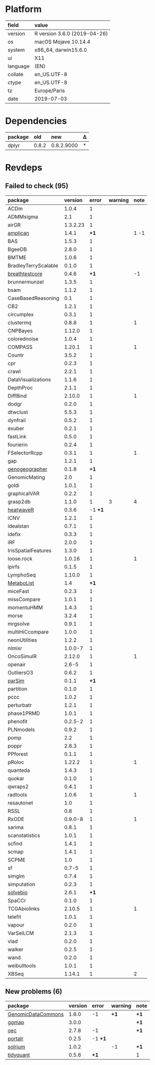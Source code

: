 # Platform

|field    |value                        |
|:--------|:----------------------------|
|version  |R version 3.6.0 (2019-04-26) |
|os       |macOS Mojave 10.14.4         |
|system   |x86_64, darwin15.6.0         |
|ui       |X11                          |
|language |(EN)                         |
|collate  |en_US.UTF-8                  |
|ctype    |en_US.UTF-8                  |
|tz       |Europe/Paris                 |
|date     |2019-07-03                   |

# Dependencies

|package |old   |new        |Δ  |
|:-------|:-----|:----------|:--|
|dplyr   |0.8.2 |0.8.2.9000 |*  |

# Revdeps

## Failed to check (95)

|package                                      |version  |error     |warning |note |
|:--------------------------------------------|:--------|:---------|:-------|:----|
|ACDm                                         |1.0.4    |1         |        |     |
|ADMMsigma                                    |2.1      |1         |        |     |
|airGR                                        |1.3.2.23 |1         |        |     |
|[amplican](failures.md#amplican)             |1.4.1    |__+1__    |        |1 -1 |
|BAS                                          |1.5.3    |1         |        |     |
|BgeeDB                                       |2.8.0    |1         |        |     |
|BMTME                                        |1.0.6    |1         |        |     |
|BradleyTerryScalable                         |0.1.0    |1         |        |     |
|[breathtestcore](failures.md#breathtestcore) |0.4.6    |__+1__    |        |-1   |
|brunnermunzel                                |1.3.5    |1         |        |     |
|bsam                                         |1.1.2    |1         |        |     |
|CaseBasedReasoning                           |0.1      |1         |        |     |
|CB2                                          |1.2.1    |1         |        |     |
|circumplex                                   |0.3.1    |1         |        |     |
|clustermq                                    |0.8.8    |1         |        |1    |
|CNPBayes                                     |1.12.0   |1         |        |     |
|colorednoise                                 |1.0.4    |1         |        |     |
|COMPASS                                      |1.20.1   |1         |        |1    |
|Countr                                       |3.5.2    |1         |        |     |
|cpr                                          |0.2.3    |1         |        |     |
|crawl                                        |2.2.1    |1         |        |     |
|DataVisualizations                           |1.1.6    |1         |        |     |
|DepthProc                                    |2.1.1    |1         |        |     |
|DiffBind                                     |2.10.0   |1         |        |1    |
|dodgr                                        |0.2.0    |1         |        |     |
|dtwclust                                     |5.5.3    |1         |        |     |
|dynfrail                                     |0.5.2    |1         |        |     |
|exuber                                       |0.2.1    |1         |        |     |
|fastLink                                     |0.5.0    |1         |        |     |
|fourierin                                    |0.2.4    |1         |        |     |
|FSelectorRcpp                                |0.3.1    |1         |        |1    |
|gap                                          |1.2.1    |1         |        |     |
|[genogeographer](failures.md#genogeographer) |0.1.8    |__+1__    |        |     |
|GenomicMating                                |2.0      |1         |        |     |
|goldi                                        |1.0.1    |1         |        |     |
|graphicalVAR                                 |0.2.2    |1         |        |     |
|grasp2db                                     |1.1.0    |1         |3       |4    |
|[heatwaveR](failures.md#heatwaver)           |0.3.6    |-1 __+1__ |        |     |
|iCNV                                         |1.2.1    |1         |        |     |
|idealstan                                    |0.7.1    |1         |        |     |
|idefix                                       |0.3.3    |1         |        |     |
|iRF                                          |2.0.0    |1         |        |     |
|IrisSpatialFeatures                          |1.3.0    |1         |        |     |
|loose.rock                                   |1.0.16   |1         |        |1    |
|lpirfs                                       |0.1.5    |1         |        |     |
|LymphoSeq                                    |1.10.0   |1         |        |     |
|[MetaboList](failures.md#metabolist)         |1.4      |__+1__    |        |     |
|miceFast                                     |0.2.3    |1         |        |     |
|missCompare                                  |1.0.1    |1         |        |     |
|momentuHMM                                   |1.4.3    |1         |        |     |
|morse                                        |3.2.4    |1         |        |     |
|mrgsolve                                     |0.9.1    |1         |        |     |
|multiHiCcompare                              |1.0.0    |1         |        |     |
|neonUtilities                                |1.2.2    |1         |        |     |
|nlmixr                                       |1.0.0-7  |1         |        |     |
|OncoSimulR                                   |2.12.0   |1         |        |1    |
|openair                                      |2.6-5    |1         |        |     |
|OutliersO3                                   |0.6.2    |1         |        |     |
|[parSim](failures.md#parsim)                 |0.1.1    |__+1__    |        |     |
|partition                                    |0.1.0    |1         |        |     |
|pccc                                         |1.0.2    |1         |        |     |
|perturbatr                                   |1.2.1    |1         |        |     |
|phase1PRMD                                   |1.0.1    |1         |        |     |
|phenofit                                     |0.2.5-2  |1         |        |     |
|PLNmodels                                    |0.9.2    |1         |        |     |
|pomp                                         |2.2      |1         |        |     |
|poppr                                        |2.8.3    |1         |        |     |
|PPforest                                     |0.1.1    |1         |        |     |
|pRoloc                                       |1.22.2   |1         |        |1    |
|quanteda                                     |1.4.3    |1         |        |     |
|quokar                                       |0.1.0    |1         |        |     |
|qwraps2                                      |0.4.1    |1         |        |     |
|radtools                                     |1.0.6    |1         |        |1    |
|resautonet                                   |1.0      |1         |        |     |
|RSSL                                         |0.8      |1         |        |     |
|RxODE                                        |0.9.0-8  |1         |        |1    |
|sarima                                       |0.8.1    |1         |        |     |
|scanstatistics                               |1.0.1    |1         |        |     |
|scfind                                       |1.4.1    |1         |        |     |
|scmap                                        |1.4.1    |1         |        |     |
|SCPME                                        |1.0      |1         |        |     |
|sf                                           |0.7-5    |1         |        |     |
|simglm                                       |0.7.4    |1         |        |     |
|simputation                                  |0.2.3    |1         |        |     |
|[solvebio](failures.md#solvebio)             |2.6.1    |__+1__    |        |     |
|SpaCCr                                       |0.1.0    |1         |        |     |
|TCGAbiolinks                                 |2.10.5   |1         |        |1    |
|telefit                                      |1.0.1    |1         |        |     |
|vapour                                       |0.2.0    |1         |        |     |
|VarSelLCM                                    |2.1.3    |1         |        |     |
|vlad                                         |0.2.0    |1         |        |     |
|walker                                       |0.2.5    |1         |        |     |
|wand                                         |0.2.0    |1         |        |     |
|weibulltools                                 |1.0.1    |1         |        |     |
|XBSeq                                        |1.14.1   |1         |        |2    |

## New problems (6)

|package                                              |version |error     |warning |note   |
|:----------------------------------------------------|:-------|:---------|:-------|:------|
|[GenomicDataCommons](problems.md#genomicdatacommons) |1.6.0   |-1        |__+1__  |__+1__ |
|[ggmap](problems.md#ggmap)                           |3.0.0   |          |        |__+1__ |
|[oec](problems.md#oec)                               |2.7.8   |-1        |        |__+1__ |
|[portalr](problems.md#portalr)                       |0.2.5   |-1 __+1__ |        |       |
|[solrium](problems.md#solrium)                       |1.0.2   |          |-1      |__+1__ |
|[tidyquant](problems.md#tidyquant)                   |0.5.6   |__+1__    |        |1      |

